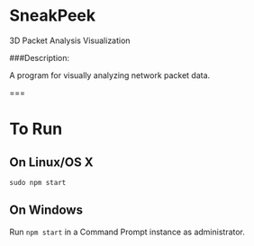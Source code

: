 SneakPeek
========
3D Packet Analysis Visualization

###Description: 

A program for visually analyzing network packet data.

===

# To Run
## On Linux/OS X
`sudo npm start`

## On Windows
Run `npm start` in a Command Prompt instance as administrator.
